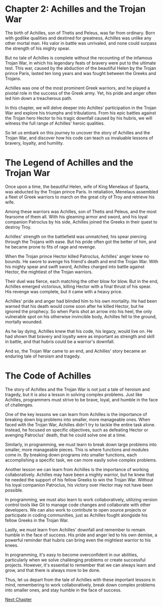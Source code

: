 # Chapter 2: Achilles and the Trojan War

The birth of Achilles, son of Thetis and Peleus, was far from ordinary. Born with godlike qualities and destined for greatness, Achilles was unlike any other mortal man. His valor in battle was unrivaled, and none could surpass the strength of his mighty spear.

But no tale of Achilles is complete without the recounting of the infamous Trojan War, in which his legendary feats of bravery were put to the ultimate test. This war, caused by the abduction of the beautiful Helen by the Trojan prince Paris, lasted ten long years and was fought between the Greeks and Trojans. 

Achilles was one of the most prominent Greek warriors, and he played a pivotal role in the success of the Greek army. Yet, his pride and anger often led him down a treacherous path.

In this chapter, we will delve deeper into Achilles' participation in the Trojan War and explore his triumphs and tribulations. From his epic battles against the Trojan hero Hector to his tragic downfall caused by his hubris, we will witness the full range of Achilles' heroic qualities.

So let us embark on this journey to uncover the story of Achilles and the Trojan War, and discover how his code can teach us invaluable lessons of bravery, loyalty, and humility.
# The Legend of Achilles and the Trojan War

Once upon a time, the beautiful Helen, wife of King Menelaus of Sparta, was abducted by the Trojan prince Paris. In retaliation, Menelaus assembled a fleet of Greek warriors to march on the great city of Troy and retrieve his wife.

Among these warriors was Achilles, son of Thetis and Peleus, and the most fearsome of them all. With his gleaming armor and sword, and his loyal companion Patroclus by his side, Achilles joined the Greeks in their quest to destroy Troy.

Achilles' strength on the battlefield was unmatched, his spear piercing through the Trojans with ease. But his pride often got the better of him, and he became prone to fits of rage and revenge.

When the Trojan prince Hector killed Patroclus, Achilles' anger knew no bounds. He swore to avenge his friend's death and end the Trojan War. With his mighty spear and swift sword, Achilles charged into battle against Hector, the mightiest of the Trojan warriors.

Their duel was fierce, each matching the other blow for blow. But in the end, Achilles emerged victorious, killing Hector with a final thrust of his spear. His revenge was complete, but it came with a heavy price.

Achilles' pride and anger had blinded him to his own mortality. He had been warned that his death would come soon after he killed Hector, but he ignored the prophecy. So when Paris shot an arrow into his heel, the only vulnerable spot on his otherwise invincible body, Achilles fell to the ground, mortally wounded.

As he lay dying, Achilles knew that his code, his legacy, would live on. He had shown that bravery and loyalty were as important as strength and skill in battle, and that hubris could be a warrior's downfall.

And so, the Trojan War came to an end, and Achilles' story became an enduring tale of heroism and tragedy.
# The Code of Achilles

The story of Achilles and the Trojan War is not just a tale of heroism and tragedy, but it is also a lesson in solving complex problems. Just like Achilles, programmers must strive to be brave, loyal, and humble in the face of challenges.

One of the key lessons we can learn from Achilles is the importance of breaking down big problems into smaller, more manageable ones. When faced with the Trojan War, Achilles didn't try to tackle the entire task alone. Instead, he focused on specific objectives, such as defeating Hector or avenging Patroclus' death, that he could solve one at a time.

Similarly, in programming, we must learn to break down large problems into smaller, more manageable pieces. This is where functions and modules come in. By breaking down programs into smaller functions, each accomplishing a specific task, we can more easily solve complex problems.

Another lesson we can learn from Achilles is the importance of working collaboratively. Achilles may have been a mighty warrior, but he knew that he needed the support of his fellow Greeks to win the Trojan War. Without his loyal companion Patroclus, his victory over Hector may not have been possible.

In programming, we must also learn to work collaboratively, utilizing version control tools like Git to manage code changes and collaborate with other developers. We can also work to contribute to open source projects or participate in coding communities, just as Achilles fought alongside his fellow Greeks in the Trojan War.

Lastly, we must learn from Achilles' downfall and remember to remain humble in the face of success. His pride and anger led to his own demise, a powerful reminder that hubris can bring even the mightiest warrior to his knees.

In programming, it's easy to become overconfident in our abilities, particularly when we solve challenging problems or create successful projects. However, it's essential to remember that we can always learn and grow, and that there is always more to be done.

Thus, let us depart from the tale of Achilles with these important lessons in mind, remembering to work collaboratively, break down complex problems into smaller ones, and stay humble in the face of success.


[Next Chapter](03_Chapter03.md)